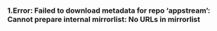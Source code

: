 ### 1.Error: Failed to download metadata for repo ‘appstream’: Cannot prepare internal mirrorlist: No URLs in mirrorlist





[1]: https://www.cnblogs.com/telwanggs/p/16091060.html



